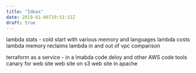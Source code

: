 ```yaml
---
title: "Ideas"
date: 2019-01-06T19:53:31Z
draft: true
---
```


lambda stats - cold start with various memory and languages
lambda costs
lambda memory reclaims
lambda in and out of vpc comparison

terraform as a service - in a lmabda
code deloy and other AWS code tools
canary for web site
web site on s3
web site in apache

